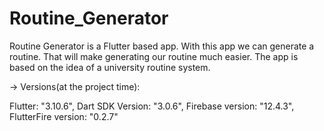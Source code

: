 # Routine_Generator
Routine Generator is a Flutter based app. With this app we can generate a routine. That will make generating our routine much easier. The app is based on the idea of a university routine system.

→ Versions(at the project time):

Flutter: "3.10.6",  Dart SDK Version: "3.0.6",  Firebase version: "12.4.3",  FlutterFire version: "0.2.7"

